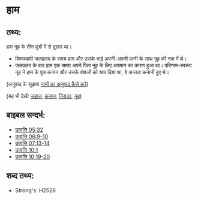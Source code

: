 # हाम #

## तथ्य: ##

हाम नूह के तीन पुत्रों में से दूसरा था।

* विश्वव्यापी जलप्रलय के समय हाम और उसके भाई अपनी-अपनी पत्नी के साथ नूह की नाव में थे।
* जलप्रलय के बाद हाम एक समय अपने पिता नूह के लिए अपमान का कारण हुआ था। परिणाम-स्वरूप नूह ने हाम के पुत्र कनान और उसके वंशजों को श्राप दिया था, वे अन्ततः कनानी हुए थे।

(अनुवाद के सुझाव [नामों का अनुवाद कैसे करें](rc://hi/ta/man/translate/translate-names))

(यह भी देखें: [जहाज](../kt/ark.md), [कनान](../names/canaan.md), [निरादर](../other/dishonor.md), [नूह](../names/noah.md))

## बाइबल सन्दर्भ: ##

* [उत्पत्ति 05:32](rc://hi/tn/help/gen/05/32)
* [उत्पत्ति 06:9-10](rc://hi/tn/help/gen/06/09)
* [उत्पत्ति 07:13-14](rc://hi/tn/help/gen/07/13)
* [उत्पत्ति 10:1](rc://hi/tn/help/gen/10/01)
* [उत्पत्ति 10:19-20](rc://hi/tn/help/gen/10/19)

## शब्द तथ्य: ##

* Strong's: H2526
